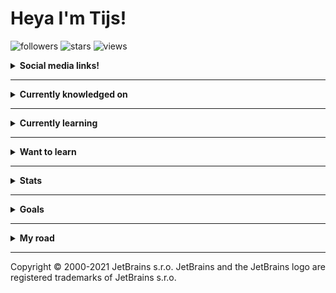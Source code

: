 # Heya I'm Tijs!

![followers](https://img.shields.io/github/followers/Tais993?style=social)
![stars](https://img.shields.io/github/stars/Tais993?style=social)
![views](https://komarev.com/ghpvc/?username=Tais993&color=blueviolet)


<details>
<summary>
  <b>Social media links!</b>
</summary>

_Click the icon to see my profile_

<a href="https://www.linkedin.com/in/tijs-beek-ab038217b/">
    <img src="https://img.shields.io/badge/-LinkedIn-0A66C2?style=flat-square&logo=LinkedIn&logoColor=white"  alt="LinkedIn logo"/>
</a>
<a href="https://www.twitch.tv/tais993">
    <img src="https://img.shields.io/badge/-Twitch-9146FF?style=flat-square&logo=Twitch&logoColor=white"  alt="Twitch logo"/>
</a>
<a href="https://gitlab.com/Tais993">
    <img src="https://img.shields.io/badge/-GitLab-FCA121?style=flat-square&logo=GitLab&logoColor=white"  alt="GitLab logo"/>
</a>
<a href="https://osu.ppy.sh/users/15423699">
    <img src="https://img.shields.io/badge/-osu-FF66AA?style=flat-square&logo=osu&logoColor=white"  alt="osu logo"/>
</a>
<a href="https://www.reddit.com/user/Tais993/">
    <img src="https://img.shields.io/badge/-Reddit-FF4500?style=flat-square&logo=Reddit&logoColor=white"  alt="Reddit logo"/>
</a>
<a href="https://steamcommunity.com/profiles/76561198420440611">
    <img src="https://img.shields.io/badge/-Steam-000000?style=flat-square&logo=Steam&logoColor=white"  alt="Steam logo"/>
</a>
<a href="https://open.spotify.com/user/21643mcitsztxmzie5jbge7ha">
    <img src="https://img.shields.io/badge/-Spotify-1DB954?style=flat-square&logo=Spotify&logoColor=white"  alt="Spotify logo"/>
</a>
<a href="https://www.youtube.com/channel/UCqUpCVeq95W_bzD72Vmtnlw">
    <img src="https://img.shields.io/badge/-YouTube-FF0000?style=flat-square&logo=YouTube&logoColor=white"  alt="YouTube logo"/>
</a>
<a href="https://music.youtube.com/channel/UCqUpCVeq95W_bzD72Vmtnlw">
    <img src="https://img.shields.io/badge/-YouTube%20Music-FF0000?style=flat-square&logo=YouTubeMusic&logoColor=white"  alt="YouTube Music logo"/>
</a>
<a href="https://www.instagram.com/tijsbeek_nl/">
    <img src="https://img.shields.io/badge/-Instagram-E4405F?style=flat-square&logo=Instagram&logoColor=white"  alt="Instagram logo"/>
</a>
<a>
    <img src="https://img.shields.io/badge/-Tijs%230002-5865F2?style=flat-square&logo=Discord&logoColor=white"  alt="Discord logo and username (Tais993)"/>
</a>

</details>

---

<details>
<summary>
  <b>Currently knowledged on</b>
</summary>

### Languages

#### Programming languages

![Java](http://img.shields.io/badge/-Java-007396?style=flat-square&logo=java&logoColor=white)
![C#](http://img.shields.io/badge/-C%23-239120?style=flat-square&logo=csharp&logoColor=white)
![JavaScript](https://img.shields.io/badge/-JavaScript-F7DF1E?style=flat-square&logo=javascript&logoColor=white)

#### Other languages

![Html](http://img.shields.io/badge/-Html-E34F26?style=flat-square&logo=html5&logoColor=white)
![Css](http://img.shields.io/badge/-Css-1572B6?style=flat-square&logo=css3&logoColor=white)

### Frameworks

![C#](http://img.shields.io/badge/-WPF-239120?style=flat-square&logo=csharp&logoColor=white)

### Databases

![MongoDb](http://img.shields.io/badge/-MongoDb-47A248?style=flat-square&logo=mongodb&logoColor=white)

### Build tools

![Gradle](http://img.shields.io/badge/-Gradle-02303A?style=flat-square&logo=gradle&logoColor=white)
![Maven](http://img.shields.io/badge/-Apache%20Maven-C71A36?style=flat-square&logo=apachemaven&logoColor=white)

### IDEs and text editors

![IntelliJ IDEA](http://img.shields.io/badge/-IntelliJ%20IDEA-000000?style=flat-square&logo=intellijidea&logoColor=white)
![Rider](http://img.shields.io/badge/-Rider-000000?style=flat-square&logo=Rider&logoColor=white)
![Phpstorm](http://img.shields.io/badge/-Phpstorm-000000?style=flat-square&logo=Phpstorm&logoColor=white)
![Visual Studio](https://img.shields.io/badge/-Visual%20Studio-5C2D91?style=flat-square&logo=visualstudio&logoColor=white)
![VS Code](http://img.shields.io/badge/-VS%20Code-007ACC?style=flat-square&logo=visualstudiocode&logoColor=white)

</details>

---

<details>
<summary>
  <b>Currently learning</b>
</summary>

![Git](http://img.shields.io/badge/-Git-F05032?style=flat-square&logo=git&logoColor=white)
![Php](http://img.shields.io/badge/-Php-777BB4?style=flat-square&logo=php&logoColor=white)
![Typescript](http://img.shields.io/badge/-Typescript-3178C6?style=flat-square&logo=typescript&logoColor=white)
  
</details>

---

<details>
<summary>
  <b>Want to learn</b>
</summary>

![Kotlin](http://img.shields.io/badge/-Kotlin-7F52FF?style=flat-square&logo=kotlin&logoColor=white)
![Rust](http://img.shields.io/badge/-Rust-000000?style=flat-square&logo=Rust&logoColor=white)
![Spring](http://img.shields.io/badge/-Spring-6DB33F?style=flat-square&logo=spring&logoColor=white)
![Springboot](http://img.shields.io/badge/-Springboot-6DB33F?style=flat-square&logo=springboot&logoColor=white)
![ReactiveX](http://img.shields.io/badge/-Reactive%20X%20Java%20implementation-B7178C?style=flat-square&logo=reactivex&logoColor=white)
![Laravel](http://img.shields.io/badge/-Laravel-FF2D20?style=flat-square&logo=laravel&logoColor=white)
![Redis](http://img.shields.io/badge/-Redis-DC382D?style=flat-square&logo=redis&logoColor=white)
![GitLab](http://img.shields.io/badge/-GitLab-FCA121?style=flat-square&logo=gitlab&logoColor=white)
![Maven](http://img.shields.io/badge/-Maven-C71A36?style=flat-square&logo=apachemaven&logoColor=white)

</details>

---

<details>
<summary>
  <b>Stats</b>
</summary>

<div>

<span><img width="400px" height="158px" src="https://github-readme-stats.vercel.app/api?username=tais993&theme=github_dark&show_icons=true" alt="Stats Tais993 on Github" /></span>
<span><img width="260px" height="158px" src="https://github-readme-stats.vercel.app/api/top-langs/?username=tais993&theme=github_dark&langs_count=10" alt="Most used languages Tais993 on Github" /></span>
</div>

### Including private contributions

<div>

<p><img src="https://github-readme-streak-stats.herokuapp.com/?user=tais993&theme=dark" alt="tais993" /></p>
<span><img width="400px" height="158px" src="https://github-readme-stats.vercel.app/api?username=tais993&theme=github_dark&show_icons=true&count_private=true"  alt="GitHub Stats including all private contributions"/></span>
</div>

</details>

---

<details>
<summary>
  <b>Goals</b>
</summary>

### 2021

- ~~Reworking my [osu-api-wrapper](https://github.com/Tais993/OsuApiV1Wrapper) _(started on this, current source
  on [a new repository](https://github.com/Tais993/Java-OsuApiV1))_~~
- ~~Contribute to the [TJ-Bot](https://github.com/Together-Java/TJ-Bot)~~
- ~~Contribute to [JDA](https://github.com/DV8FromTheWorld/JDA)~~
- Finish my [Veel plezier app](https://github.com/Tais993/VeelPlezier) (school project)
- Create an advanced HTML validator, which also checks all HTML elements, and their tags and such (started on [this](https://github.com/Tais993/HTML-CSS-Validator), but I stopped since I don't learn enough from it)

### 2022

- Oracle Java 17 certifications
- ~~Contribute to the [TJ-Bot](https://github.com/Together-Java/TJ-Bot)~~
- Finish my [osu-api-wrapper](https://github.com/Tais993/Java-OsuApiV1) rework
- Create a new Discord bot using [JDA](https://github.com/DV8FromTheWorld/JDA)
- Get a LinkedIn certification for Java and Git
- Write an short article about async programming, see [here](https://tais993.github.io/Async-programming/)
- Study some algorithms

</details>

---

<details>
<summary>
  <b>My road</b>
</summary>

It all started somewhere, I didn't magically get to this level. \
So well, the road I took to get to the level I currently am on:

<br />

#### Project 1; Search things

This project generates a link for the requested search engine, based on what you searched.

A small project, but a big footprint for me. \
Back then switch expressions didn't exist, unfortunately. \
If they did exist, the switch would've been _a lot more_ readable.
<div>
    <a href="https://github.com/Tais993/SearchThings/">
    <img src="https://github-readme-stats.vercel.app/api/pin/?username=Tais993&theme=github_dark&repo=SearchThings"  
        alt="First project; info about search things"/>
  </a>
</div>

<br />

#### Project 2; (object-oriented) Coffee Machine

My first OOP project, it helped me a lot. This project comes
from [JetBrains academy](https://www.jetbrains.com/academy/). \
You can find the exact project [here](https://hyperskill.org/projects/33?track=17).

By making usage of a class named “Coffee", other classes could extend this and set the variables. \
An (first) OOP project to be proud of, I would say.

<div>
    <a href="https://github.com/Tais993/CoffeeMachine/">
    <img src="https://github-readme-stats.vercel.app/api/pin/?username=Tais993&theme=github_dark&repo=CoffeeMachine"  
        alt="Second project; info about coffee machine"/>
  </a>
</div>

<br />

#### Project 3; Minecraft mod: "Torchcraftexcel mod".

A friend came to me, he plays a Minecraft prison server. \
He wants to know how much money his inventory would make him when he'd sell everything.

Or well, that was the original request. \
In the end, I added more;

- possibility to include chests (opening the same chest multiple times still only adds it once)
- loading items their worth from a csv file
- export current inventory into csv file
- some more settings

My first "big" project, so yeah that explains the code's quality.

I'd love to remake it, a fun project.

<div>
    <a href="https://github.com/Tais993/TorchCraftExcelMod/">
    <img src="https://github-readme-stats.vercel.app/api/pin/?username=Tais993&theme=github_dark&repo=TorchCraftExcelMod"
      alt="Third project; info about torchcraftexcelmod"/>
  </a>
</div>

<br />

#### Project 4; Discord bot: "TaisDiscordBot"

One of the many bigger projects to come, this required actual designing. \
Creating a command handler, and more.

I ended up with a decently big bot, music commands, and a lot more.

One of the items on my to-do list for 2022, discord bot! I'd love to make one again.

<div>
    <a href="https://github.com/Tais993/taisdiscordbot">
    <img src="https://github-readme-stats.vercel.app/api/pin/?username=Tais993&theme=github_dark&repo=taisdiscordbot"  
        alt="Fourth project; info about taisdiscordbot"/>
  </a>
</div>

<br />

#### Project 5; OsuApiWrapper

**Note, this project is getting revamped**

Well, I created a wrapper around the osu-api. \
My original intention was to create 1 library for both osu's v1 and v2 API. \
I changed plans, this project will only become v1 and v2 will become a second project.

Version 2 of the osu api makes usage of oath, causing me to stop 8 months ago, couldn't get it working.

After the rework I'll make usage of [Reactor's reactive streams](https://www.reactive-streams.org/)
and [records](https://www.baeldung.com/java-record-keyword). \
Yes the project will become Java 17, I love new technologies. :p


<div>
    <a href="https://github.com/Tais993/OsuApiV1Wrapper">
    <img src="https://github-readme-stats.vercel.app/api/pin/?username=Tais993&theme=github_dark&repo=OsuApiV1Wrapper"  
        alt="Fourth project; info about taisdiscordbot"/>
  </a>
</div>
</details>

-----

Copyright © 2000-2021 JetBrains s.r.o. JetBrains and the JetBrains logo are registered trademarks of JetBrains s.r.o.
